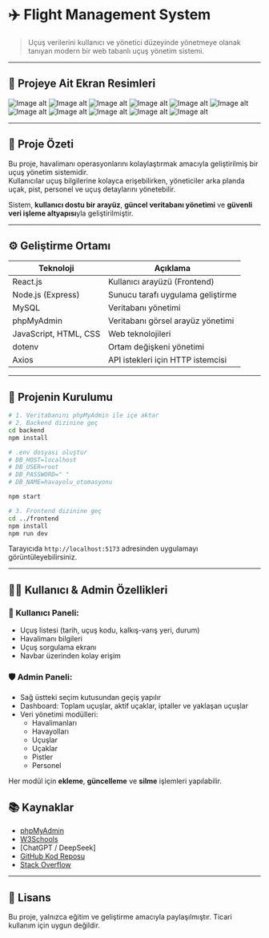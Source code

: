 
# ✈️ Flight Management System

> Uçuş verilerini kullanıcı ve yönetici düzeyinde yönetmeye olanak tanıyan modern bir web tabanlı uçuş yönetim sistemi.

---
## 📸 Projeye Ait Ekran Resimleri
![Image alt](https://github.com/Havayolu-Otomasyonu/Havayolu_Otomasyonu/blob/ace8ff47e3d5a416a5ab0a1e2fe0ad7a8667c09e/screenshots/1.jpeg)
![Image alt](https://github.com/Havayolu-Otomasyonu/Havayolu_Otomasyonu/blob/ace8ff47e3d5a416a5ab0a1e2fe0ad7a8667c09e/screenshots/2.jpeg)
![Image alt](https://github.com/Havayolu-Otomasyonu/Havayolu_Otomasyonu/blob/ace8ff47e3d5a416a5ab0a1e2fe0ad7a8667c09e/screenshots/3.jpeg)
![Image alt](https://github.com/Havayolu-Otomasyonu/Havayolu_Otomasyonu/blob/ace8ff47e3d5a416a5ab0a1e2fe0ad7a8667c09e/screenshots/4.jpeg)
![Image alt](https://github.com/Havayolu-Otomasyonu/Havayolu_Otomasyonu/blob/ace8ff47e3d5a416a5ab0a1e2fe0ad7a8667c09e/screenshots/5.jpeg)
![Image alt](https://github.com/Havayolu-Otomasyonu/Havayolu_Otomasyonu/blob/ace8ff47e3d5a416a5ab0a1e2fe0ad7a8667c09e/screenshots/6.jpeg)
![Image alt](https://github.com/Havayolu-Otomasyonu/Havayolu_Otomasyonu/blob/ace8ff47e3d5a416a5ab0a1e2fe0ad7a8667c09e/screenshots/7.jpeg)
![Image alt](https://github.com/Havayolu-Otomasyonu/Havayolu_Otomasyonu/blob/ace8ff47e3d5a416a5ab0a1e2fe0ad7a8667c09e/screenshots/8.jpeg)
![Image alt](https://github.com/Havayolu-Otomasyonu/Havayolu_Otomasyonu/blob/ace8ff47e3d5a416a5ab0a1e2fe0ad7a8667c09e/screenshots/9.jpeg)
![Image alt](https://github.com/Havayolu-Otomasyonu/Havayolu_Otomasyonu/blob/ace8ff47e3d5a416a5ab0a1e2fe0ad7a8667c09e/screenshots/10.jpeg)
![Image alt](https://github.com/Havayolu-Otomasyonu/Havayolu_Otomasyonu/blob/ace8ff47e3d5a416a5ab0a1e2fe0ad7a8667c09e/screenshots/11.jpeg)

---

## 📝 Proje Özeti

Bu proje, havalimanı operasyonlarını kolaylaştırmak amacıyla geliştirilmiş bir uçuş yönetim sistemidir.  
Kullanıcılar uçuş bilgilerine kolayca erişebilirken, yöneticiler arka planda uçak, pist, personel ve uçuş detaylarını yönetebilir.

Sistem, **kullanıcı dostu bir arayüz**, **güncel veritabanı yönetimi** ve **güvenli veri işleme altyapısı**yla geliştirilmiştir.

---

## ⚙️ Geliştirme Ortamı

| Teknoloji | Açıklama |
|----------|----------|
| React.js | Kullanıcı arayüzü (Frontend) |
| Node.js (Express) | Sunucu tarafı uygulama geliştirme |
| MySQL | Veritabanı yönetimi |
| phpMyAdmin | Veritabanı görsel arayüz yönetimi |
| JavaScript, HTML, CSS | Web teknolojileri |
| dotenv | Ortam değişkeni yönetimi |
| Axios | API istekleri için HTTP istemcisi |

---

## 🚀 Projenin Kurulumu

```bash
# 1. Veritabanını phpMyAdmin ile içe aktar
# 2. Backend dizinine geç
cd backend
npm install

# .env dosyası oluştur
# DB_HOST=localhost
# DB_USER=root
# DB_PASSWORD=" "
# DB_NAME=havayolu_otomasyonu

npm start

# 3. Frontend dizinine geç
cd ../frontend
npm install
npm run dev
```

Tarayıcıda `http://localhost:5173` adresinden uygulamayı görüntüleyebilirsiniz.

---

## 🧑‍💻 Kullanıcı & Admin Özellikleri

### 👤 Kullanıcı Paneli:
- Uçuş listesi (tarih, uçuş kodu, kalkış-varış yeri, durum)
- Havalimanı bilgileri
- Uçuş sorgulama ekranı
- Navbar üzerinden kolay erişim

### 🛡️ Admin Paneli:
- Sağ üstteki seçim kutusundan geçiş yapılır
- Dashboard: Toplam uçuşlar, aktif uçaklar, iptaller ve yaklaşan uçuşlar
- Veri yönetimi modülleri:
  - Havalimanları
  - Havayolları
  - Uçuşlar
  - Uçaklar
  - Pistler
  - Personel

Her modül için **ekleme**, **güncelleme** ve **silme** işlemleri yapılabilir.



## 📚 Kaynaklar

- [phpMyAdmin](https://www.phpmyadmin.net/)  
- [W3Schools](https://www.w3schools.com/)  
- [ChatGPT / DeepSeek]  
- [GitHub Kod Reposu](https://github.com/)  
- [Stack Overflow](https://stackoverflow.com/)

---

## 📄 Lisans

Bu proje, yalnızca eğitim ve geliştirme amacıyla paylaşılmıştır. Ticari kullanım için uygun değildir.
